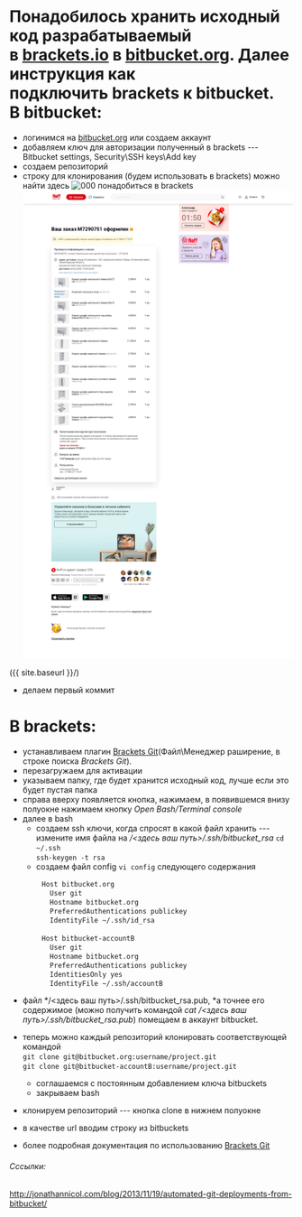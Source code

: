 Понадобилось хранить исходный код разрабатываемый в [brackets.io](http://brackets.io/) в [bitbucket.org](https://bitbucket.org/).
Далее инструкция как подключить brackets к bitbucket.
В bitbucket:
============
-   логинимся на [bitbucket.org](https://bitbucket.org/) или создаем аккаунт
-   добавляем ключ для авторизации полученный в brackets --- Bitbucket settings, Security\SSH keys\Add key
-   создаем репозиторий
-   строку для клонирования (будем использовать в brackets) можно найти здесь ![000](../img/bitbucket-brackets01-300x69.png)  понадобиться в brackets  
![alt text](img/image_2023-01-31_19-13-37.png)  

({{ site.baseurl }}/)

-   делаем первый коммит

В brackets:
===========
-   устанавливаем плагин [Brackets Git](https://github.com/zaggino/brackets-git)(Файл\Менеджер раширение, в строке поиска *Brackets Git*).
-   перезагружаем для активации
-   указываем папку, где будет хранится исходный код, лучше если это будет пустая папка
-   справа вверху появляется кнопка, нажимаем, в появившемся внизу полуокне нажимаем кнопку *Open Bash/Terminal console* 
-   далее в bash
    - создаем ssh ключи, когда спросят в какой файл хранить --- измените имя файла на */<здесь ваш путь>/.ssh/bitbucket_rsa*
```cd ~/.ssh```  
```ssh-keygen -t rsa```  
    - создаем файл config ```vi config``` следующего содержания  
```
        Host bitbucket.org
          User git
          Hostname bitbucket.org
          PreferredAuthentications publickey
          IdentityFile ~/.ssh/id_rsa

        Host bitbucket-accountB
          User git
          Hostname bitbucket.org
          PreferredAuthentications publickey
          IdentitiesOnly yes
          IdentityFile ~/.ssh/accountB
```
-   файл */<здесь ваш путь>/.ssh/bitbucket_rsa.pub, *а точнее его содержимое (можно получить командой *cat /<здесь ваш путь>/.ssh/bitbucket_rsa.pub*) помещаем в аккаунт bitbucket.  
-   теперь можно каждый репозиторий клонировать соответствующей командой  
```git clone git@bitbucket.org:username/project.git```  
```git clone git@bitbucket-accountB:username/project.git```  

    -   соглашаемся с постоянным добавлением ключа bitbuckets
    -   закрываем bash
-   клонируем репозиторий --- кнопка clone в нижнем полуокне
-   в качестве url вводим строку из bitbuckets
-   более подробная документация по использованию [Brackets Git](https://github.com/zaggino/brackets-git)

###### Сссылки:

<http://jonathannicol.com/blog/2013/11/19/automated-git-deployments-from-bitbucket/>

